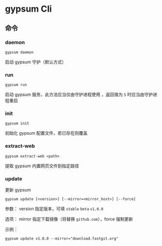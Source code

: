 # gypsum Cli

## 命令

### daemon

`gypsum daemon`

启动 gypsum 守护（默认方式）

### run

`gypsum run`

启动 gypsum 服务，此方法应当仅由守护进程使用 ，返回值为 `5` 时应当由守护进程重启

### init

`gypsum init`

初始化 gypsum 配置文件，若已存在则覆盖

### extract-web

`gypsum extract-web <path>`

提取 gypsum 内置网页文件到指定路径

### update

更新 gypsum

`gypsum update [<version>] [--mirror=<mirror_host>] [--force]`

参数： version 指定版本，可填 `stable` `beta` `v1.0.0`

选项： mirror 指定下载镜像（将替换 `github.com`），force 强制更新

示例：

```shell
gypsum update v1.0.0 --mirror="download.fastgit.org"
```
